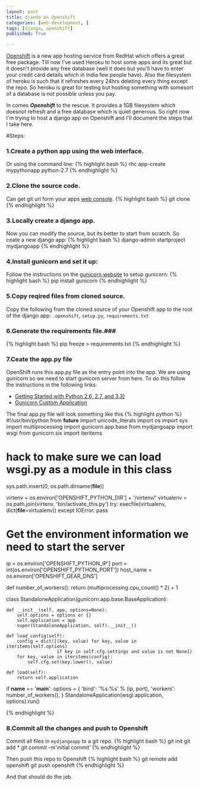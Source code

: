 ```yaml
---
layout: post
title: djando on Openshift
categories: [web-development, ]
tags: [django, openshift]
published: True

---
```


[Openshift](https://www.openshift.com/) is a new app hosting service from RedHat which offers a great free package. Till now I've used Heroku to host some apps and its great but it doesn't provide any free database (well it does but you'll have to enter your credit card details which in India few people have). Also the filesystem of heroku is such that it refreshes every 24hrs deleting every thing except the repo. So heroku is great for testing but hosting something with somesort of a database is not possible unless you pay.


In comes ***Openshift*** to the rescue. It provides a 1GB filesystem which doesnot refresh and a free database which is quiet generous. So right now I'm trying to host a django app on Openshift and I'll document the steps that I take here.


#Steps:

### 1.Create a python app using the web interface. ###
Or using the command line:
{% highlight bash %}
    rhc app-create mypythonapp python-2.7
{% endhighlight %}


### 2.Clone the source code. ###
Can get git url form your apps [web console](https://openshift.redhat.com/app/console/applications).
{% highlight bash %}
    git clone <your apps git repo url.>
{% endhighlight %}


### 3.Locally create a django app. ###
Now you can modify the source, but its better to start from scratch. So ceate a new django app:
{% highlight bash %}
    django-admin startproject mydjangoapp
{% endhighlight %}


### 4.Install gunicorn and set it up: ###
Follow the instructions on the [gunicorn website](http://gunicorn.org/) to setup gunicorn:
{% highlight bash %}
    pip install gunicorn
{% endhighlight %}


### 5.Copy reqired files from cloned source. ###
Copy the following from the cloned source of your Openshift app to the root of the django app: `.openshift`, `setup.py`, `requirements.txt`


### 6.Generate the requirements file.###
{% highlight bash %}
    pip freeze > requirements.txt
{% endhighlight %}


### 7.Ceate the app.py file ###
OpenShift runs this app.py file as the entry point into the app. We are using gunicorn so we need to start gunicorn server from here. To do this follow the instructions in the following links:
+ [Getting Started with Python 2.6, 2.7, and 3.3)](https://developers.openshift.com/en/python-getting-started.html#step4)
+ [Gunicorn Custom Application](http://gunicorn-docs.readthedocs.org/en/latest/custom.html)

The final app.py file will look something like this
{% highlight python %}
#!/usr/bin/python
from __future__ import unicode_literals
import os
import sys
import multiprocessing
import gunicorn.app.base
from mydjangoapp import wsgi
from gunicorn.six import iteritems

# hack to make sure we can load wsgi.py as a module in this class
sys.path.insert(0, os.path.dirname(__file__))

virtenv = os.environ['OPENSHIFT_PYTHON_DIR'] + '/virtenv/'
virtualenv = os.path.join(virtenv, 'bin/activate_this.py')
try:
    execfile(virtualenv, dict(__file__=virtualenv))
except IOError:
    pass

# Get the environment information we need to start the server
ip = os.environ['OPENSHIFT_PYTHON_IP']
port = int(os.environ['OPENSHIFT_PYTHON_PORT'])
host_name = os.environ['OPENSHIFT_GEAR_DNS']


def number_of_workers():
    return (multiprocessing.cpu_count() * 2) + 1


class StandaloneApplication(gunicorn.app.base.BaseApplication):

    def __init__(self, app, options=None):
        self.options = options or {}
        self.application = app
        super(StandaloneApplication, self).__init__()

    def load_config(self):
        config = dict([(key, value) for key, value in iteritems(self.options)
                       if key in self.cfg.settings and value is not None])
        for key, value in iteritems(config):
            self.cfg.set(key.lower(), value)

    def load(self):
        return self.application


if __name__ == '__main__':
    options = {
        'bind': '%s:%s' % (ip, port),
        'workers': number_of_workers(),
    }
    StandaloneApplication(wsgi.application, options).run()

{% endhighlight %}


### 8.Commit all the changes and push to Openshift ###
Commit all files in `mydjangoapp` to a git repo.
{% highlight bash %}
    git init
    git add *
    git commit -m'initial commit'
{% endhighlight %}

Then push this repo to Openshift
{% highlight bash %}
    git remote add openshift <git url of mypythonapp>
    git push openshift
{% endhighlight %}




And that should do the job.